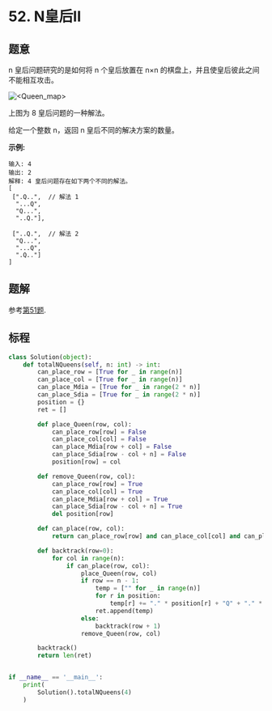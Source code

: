 # 52. N皇后II

## 题意

n 皇后问题研究的是如何将 n 个皇后放置在 n×n 的棋盘上，并且使皇后彼此之间不能相互攻击。

![<Queen_map>](<https://assets.leetcode-cn.com/aliyun-lc-upload/uploads/2018/10/12/8-queens.png>)

上图为 8 皇后问题的一种解法。

给定一个整数 n，返回 n 皇后不同的解决方案的数量。

**示例:**

```
输入: 4
输出: 2
解释: 4 皇后问题存在如下两个不同的解法。
[
 [".Q..",  // 解法 1
  "...Q",
  "Q...",
  "..Q."],

 ["..Q.",  // 解法 2
  "Q...",
  "...Q",
  ".Q.."]
]
```
## 题解

参考[第51题](https://github.com/hexsix/LeetCodeCN-Solutions/tree/master/Algorithms/0051.solveNQueens).

## 标程

```python
class Solution(object):
    def totalNQueens(self, n: int) -> int:
        can_place_row = [True for _ in range(n)]
        can_place_col = [True for _ in range(n)]
        can_place_Mdia = [True for _ in range(2 * n)]
        can_place_Sdia = [True for _ in range(2 * n)]
        position = {}
        ret = []

        def place_Queen(row, col):
            can_place_row[row] = False
            can_place_col[col] = False
            can_place_Mdia[row + col] = False
            can_place_Sdia[row - col + n] = False
            position[row] = col

        def remove_Queen(row, col):
            can_place_row[row] = True
            can_place_col[col] = True
            can_place_Mdia[row + col] = True
            can_place_Sdia[row - col + n] = True
            del position[row]

        def can_place(row, col):
            return can_place_row[row] and can_place_col[col] and can_place_Mdia[row + col] and can_place_Sdia[row - col + n]

        def backtrack(row=0):
            for col in range(n):
                if can_place(row, col):
                    place_Queen(row, col)
                    if row == n - 1:
                        temp = ["" for _ in range(n)]
                        for r in position:
                            temp[r] += "." * position[r] + "Q" + "." * (n - position[r] - 1)
                        ret.append(temp)
                    else:
                        backtrack(row + 1)
                    remove_Queen(row, col)

        backtrack()
        return len(ret)


if __name__ == '__main__':
    print(
        Solution().totalNQueens(4)
    )

```